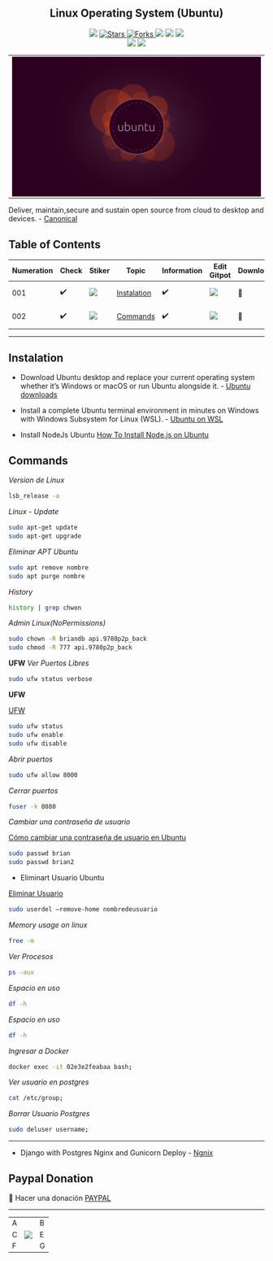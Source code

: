 <h2 align="center"> Linux Operating System (Ubuntu) </h2>

<p align="center">
  
  </a>
    <img src="https://img.shields.io/github/languages/top/BrianMarquez3/Linux-Course?color=red">
  </a>
  <a href="https://github.com/BrianMarquez3/Linux-Course/stargazers">
    <img src="https://img.shields.io/github/stars/BrianMarquez3/Linux-Course.svg?style=flat" alt="Stars">
  </a>
  <a href="https://github.com/BrianMarquez3/Linux-Course/network">
    <img src="https://img.shields.io/github/forks/BrianMarquez3/Linux-Course.svg?style=flat" alt="Forks">
  </a>
    <img src="https://img.shields.io/github/v/tag/BrianMarquez3/Linux-Course?color=blue&label=Version&logo=Ubuntu">
  </a>
  <a>
    <img src="https://img.shields.io/github/downloads/BrianMarquez3/Linux-Course/total?color=blue">
  </a>
  <a>
   <a href="https://github.com/BrianMarquez3/Linux-Course
   /network">
    <img src="https://img.shields.io/badge/Plataform-Linux-darkblue">
  </a><br>
  <img src="https://img.shields.io/github/last-commit/BrianMarquez3/Linux-Course?color=darkblue&style=for-the-badge">
  <img src="https://img.shields.io/github/languages/count/BrianMarquez3/Linux-Course?style=for-the-badge">
</P>

<table align="center">
  <tr>
    <td align="center" style="padding=0;width=50%;">
      <img align="center" style="padding=0;" src="./images/2.jpg" />
    </td>
  </tr>
</table>

Deliver, maintain,secure and sustain
open source from cloud to desktop and devices. - [Canonical](https://canonical.com/?_ga=2.48751398.1684371827.1666286236-2002334820.1666286236)

## Table of Contents

| Numeration   | Check       | Stiker        |    Topic      |   Information   |    Edit Gitpot    |    Downloads    |  link  |
| ------------ |-------------|-------------- |----------------- |------------------ |---------------- |-------------- |------------- |
|  001   |:heavy_check_mark: |<img src="https://media.giphy.com/media/THaIXJAiaX8giuTrAN/giphy.gif" width="25px"> | [Instalation](#Instalation)   | ✔️    | <img src="https://media.giphy.com/media/pQEsZ5EdCMBOXXgUq4/giphy.gif" width="25px"> | 💾 | [ ⬅️ back](https://github.com/BrianMarquez3)| 
|  002   |:heavy_check_mark: |<img src="https://media.giphy.com/media/THaIXJAiaX8giuTrAN/giphy.gif" width="25px"> | [Commands](#Commands)   | ✔️    | <img src="https://media.giphy.com/media/pQEsZ5EdCMBOXXgUq4/giphy.gif" width="25px"> | 💾 | [ ⬅️ back](https://github.com/BrianMarquez3)| 

---

## Instalation

* Download Ubuntu desktop and replace your current operating system whether it’s Windows or macOS or run Ubuntu alongside it. - [Ubuntu downloads](https://ubuntu.com/download)

* Install a complete Ubuntu terminal environment in minutes on Windows with Windows Subsystem for Linux (WSL). - [Ubuntu on WSL](https://ubuntu.com/wsl)

* Install NodeJs Ubuntu [How To Install Node.js on Ubuntu](https://www.digitalocean.com/community/tutorials/how-to-install-node-js-on-ubuntu-20-04)


## Commands

_Version de Linux_

```bash
lsb_release -a
```

*Linux - Update*

```bash 
sudo apt-get update
sudo apt-get upgrade
```

_Eliminar APT Ubuntu_

```bash
sudo apt remove nombre
sudo apt purge nombre
```

_History_

```bash
history | grep chwon
```

_Admin Linux(NoPermissions)_

```bash
sudo chown -R briandb api.9780p2p_back
sudo chmod -R 777 api.9780p2p_back
```
**UFW**
_Ver Puertos Libres_

```bash
sudo ufw status verbose
```
**UFW**

[UFW](https://www.digitalocean.com/community/tutorials/how-to-set-up-a-firewall-with-ufw-on-ubuntu-20-04-es)

```bash
sudo ufw status
sudo ufw enable
sudo ufw disable
```

_Abrir puertos_

```bash
sudo ufw allow 8000
```

_Cerrar puertos_

```bash
fuser -k 8080
```

_Cambiar una contraseña de usuario_

[Cómo cambiar una contraseña de usuario en Ubuntu](https://marquesfernandes.com/es/tecnologia-es/como-cambiar-una-contrasena-de-usuario-en-linux-ubuntu/)

```bash
sudo passwd brian
sudo passwd brian2
```

* Eliminart Usuario Ubuntu

[Eliminar Usuario](https://vivaubuntu.com/eliminar-usuarios-en-ubuntu/)

```bash
sudo userdel –remove-home nombredeusuario
```

_Memory usage on linux_

```bash
free -m
```

_Ver Procesos_

```bash
ps -aux
```

_Espacio en uso_

```bash
df -h
```

_Espacio en uso_

```bash
df -h
```

_Ingresar a Docker_

```bash
docker exec -it 02e3e2feabaa bash;
```

 _Ver usuario en postgres_

```bash
cat /etc/group;
```

_Borrar Usuario Postgres_

```bash
sudo deluser username;
```

---

* Django with Postgres Nginx and Gunicorn Deploy - [Ngnix](https://github.com/BrianMarquez3/Django-with-Postgres-Nginx-and-Gunicorn)

## Paypal Donation
🍵 Hacer una donación [PAYPAL](https://www.paypal.com/donate?hosted_button_id=98U3T62494H9Y)

---

 <table align="center">
    <tr>
      <td colspan="3">A</td>
        <td>B</td>
      </tr>
      <tr>
        <td>C</td>
      <td colspan="2"><img align="center" style="padding=0;" src="./images/qq.gif" /></td>
        <td>E</td>
      </tr>
      <tr>
      <td colspan="3">F</td>
        <td>G</td>
    </tr>
</table>


